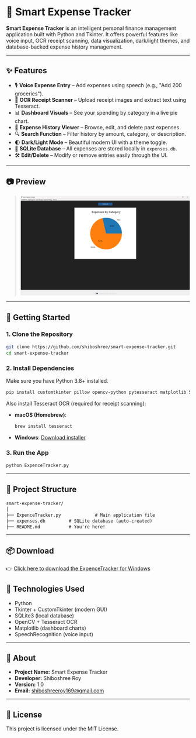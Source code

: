 # 💸 Smart Expense Tracker

**Smart Expense Tracker** is an intelligent personal finance management application built with Python and Tkinter. It offers powerful features like voice input, OCR receipt scanning, data visualization, dark/light themes, and database-backed expense history management.

---

## ✨ Features

- 🎙️ **Voice Expense Entry** – Add expenses using speech (e.g., "Add 200 groceries").
- 📸 **OCR Receipt Scanner** – Upload receipt images and extract text using Tesseract.
- 📊 **Dashboard Visuals** – See your spending by category in a live pie chart.
- 📅 **Expense History Viewer** – Browse, edit, and delete past expenses.
- 🔍 **Search Function** – Filter history by amount, category, or description.
- 🌓 **Dark/Light Mode** – Beautiful modern UI with a theme toggle.
- 🧾 **SQLite Database** – All expenses are stored locally in `expenses.db`.
- 🛠️ **Edit/Delete** – Modify or remove entries easily through the UI.

---

## 📷 Preview

> ![Smart Expense Tracker](./App/image.png)

---

## 🚀 Getting Started

### 1. Clone the Repository

```bash
git clone https://github.com/shiboshree/smart-expense-tracker.git
cd smart-expense-tracker
```

### 2. Install Dependencies

Make sure you have Python 3.8+ installed.

```bash
pip install customtkinter pillow opencv-python pytesseract matplotlib SpeechRecognition
```

Also install Tesseract OCR (required for receipt scanning):

- **macOS (Homebrew)**:
  ```bash
  brew install tesseract
  ```
- **Windows**: [Download installer](https://github.com/tesseract-ocr/tesseract/wiki)

### 3. Run the App

```bash
python ExpenceTracker.py
```

---

## 📂 Project Structure

```
smart-expense-tracker/
│
├── ExpenceTracker.py             # Main application file
├── expenses.db         # SQLite database (auto-created)
├── README.md           # You're here!
```

---
## 📦 Download

👉 [Click here to download the ExpenceTracker for Windows](./dist/ExpenceTracker.exe)

## 🧠 Technologies Used

- Python
- Tkinter + CustomTkinter (modern GUI)
- SQLite3 (local database)
- OpenCV + Tesseract OCR
- Matplotlib (dashboard charts)
- SpeechRecognition (voice input)

---

## 👤 About

- **Project Name:** Smart Expense Tracker  
- **Developer:** Shiboshree Roy  
- **Version:** 1.0  
- **Email:** [shiboshreeroy169@gmail.com](mailto:shiboshreeroy169@gmail.com)

---

## 📜 License

This project is licensed under the MIT License.

